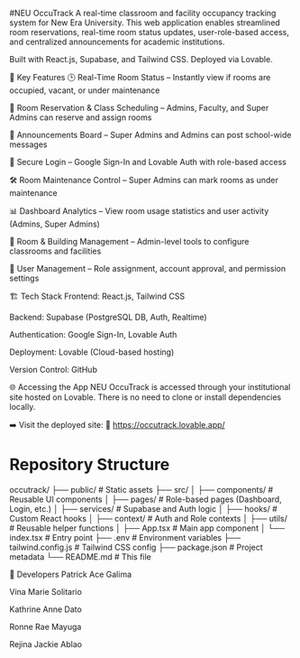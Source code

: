  #NEU OccuTrack 
A real-time classroom and facility occupancy tracking system for New Era University. This web application enables streamlined room reservations, real-time room status updates, user-role-based access, and centralized announcements for academic institutions.

Built with React.js, Supabase, and Tailwind CSS. Deployed via Lovable.

📌 Key Features
🕒 Real-Time Room Status – Instantly view if rooms are occupied, vacant, or under maintenance

📅 Room Reservation & Class Scheduling – Admins, Faculty, and Super Admins can reserve and assign rooms

📢 Announcements Board – Super Admins and Admins can post school-wide messages

🔐 Secure Login – Google Sign-In and Lovable Auth with role-based access

🛠️ Room Maintenance Control – Super Admins can mark rooms as under maintenance

📊 Dashboard Analytics – View room usage statistics and user activity (Admins, Super Admins)

🏢 Room & Building Management – Admin-level tools to configure classrooms and facilities

👥 User Management – Role assignment, account approval, and permission settings

🏗️ Tech Stack
Frontend: React.js, Tailwind CSS

Backend: Supabase (PostgreSQL DB, Auth, Realtime)

Authentication: Google Sign-In, Lovable Auth

Deployment: Lovable (Cloud-based hosting)

Version Control: GitHub

🌐 Accessing the App
NEU OccuTrack is accessed through your institutional site hosted on Lovable. There is no need to clone or install dependencies locally.

➡️ Visit the deployed site:
🔗 https://occutrack.lovable.app/

# Repository Structure
occutrack/
├── public/                   # Static assets
├── src/
│   ├── components/           # Reusable UI components
│   ├── pages/                # Role-based pages (Dashboard, Login, etc.)
│   ├── services/             # Supabase and Auth logic
│   ├── hooks/                # Custom React hooks
│   ├── context/              # Auth and Role contexts
│   ├── utils/                # Reusable helper functions
│   ├── App.tsx               # Main app component
│   └── index.tsx             # Entry point
├── .env                      # Environment variables
├── tailwind.config.js        # Tailwind CSS config
├── package.json              # Project metadata
└── README.md                 # This file

👥 Developers
Patrick Ace Galima

Vina Marie Solitario

Kathrine Anne Dato

Ronne Rae Mayuga

Rejina Jackie Ablao



